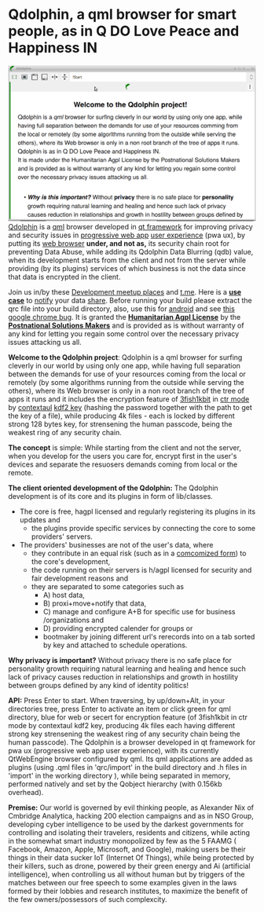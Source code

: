 # Qdolphin, a qml browser for smart people, as in Q DO Love Peace and Happiness IN 
![Qdolphin](Qsolphin.2019-02-16.19-39.gif)  
[Qdolphin](https://github.com/comcomist/Qdolphin/releases) is a [qml](https://en.wikipedia.org/wiki/QML) browser developed in [qt framework](https://www.qt.io/download-qt-installer) for improving privacy and security issues in [progressive web app](https://en.wikipedia.org/wiki/Progressive_web_applications#Characteristics) [user experience](https://en.wikipedia.org/wiki/User_experience) (pwa ux), by putting its [web browser](https://wiki.qt.io/QtWebEngine) **under, and not as,** its security chain root for preventing Data Abuse, while adding its Qdolphin Data Blurring (qdb) value, when its development starts from the client and not from the server while providing (by its plugins) services of which business is not the data since that data is encrypted in the client.
 
Join us in/by these [Development meetup places](https://medium.com/@erezelul/the-meetup-place-for-the-qdolphin-business-plans-targeting-startups-and-developers-aiming-solving-5b1e872dc3de) and [t.me](https://t.me/Qdolphin). Here is a **[use case](http://buildup1.wikidot.com/)** to [notify](https://chat.prosody.im/) your data [share](https://send.firefox.com/). Before running your build please extract the qrc file into your build directory, also, use this for [android](https://doc.qt.io/qt-5/android-getting-started.html) and see [this google chrome bug](https://thehackernews.com/2019/03/update-google-chrome-hack.html). It is granted the **[Humanitarian Agpl License](http://namzezam.wikidot.com/humanitarian-agpl-license)** by the **[Postnational Solutions Makers](http://comcomist.wikidot.com/)** and is provided as is without warranty of any kind for letting you regain some control over the necessary privacy issues attacking us all. 

**Welcome to the Qdolphin project**: Qdolphin is a qml browser for surfing cleverly in our world by using only one app, while having full separation between the demands for use of your resources coming from the local or remotely (by some algorithms running from the outside while serving the others), where its Web browser is only in a non root branch of the tree of apps it runs and it includes the encryption feature of [3fish1kbit](https://en.wikipedia.org/wiki/Threefish) in [ctr mode](https://en.wikipedia.org/wiki/Block_cipher_mode_of_operation#Counter_(CTR)) by [contextaul](https://github.com/comcomist/lppp---Located-Password-Protected-Protocol) [kdf2 key](https://en.wikipedia.org/wiki/Argon2) (hashing the password together with the path to get the key of a file), while producing 4k files - each is locked by different strong 128 bytes key, for strensening the human passcode, being the weakest ring of any security chain.

**The concept** is simple:  While starting from the client and not the server, when you develop for the users you care for, encrypt first in the user's devices and separate the resuosers demands coming from local or the remote. 

**The client oriented development of the Qdolphin:** The Qdolphin development is of its core and its plugins in form of lib/classes. 
* The core is free, hagpl licensed and regularly registering its plugins in its updates and 
    * the plugins provide specific services by connecting the core to some providers' servers. 
* The providers' businesses are not of the user's data, where
   * they contribute in an equal risk (such as in a [comcomized form](https://comcomized.github.io/Postnational-Solutions/)) to the core's development, 
   * the code running on their servers is h/agpl licensed for security and fair development reasons and
   * they are separated to some categories such as 
     *  A) host data,
     *  B) proxi+move+notify that data,
     *  C) manage and configure A+B for specific use for business /organizations and
     *  D) providing encrypted calender for groups or 
       *   bootmaker by joining different url's rerecords into on a tab sorted by key and attached to schedule operations.

**Why privacy is important?** Without privacy there is no safe place for personality growth requiring natural learning and healing and hence such lack of privacy causes reduction in relationships and growth in hostility between groups defined by any kind of identity politics!   

**API:** Press Enter to start. When traversing, by up/down+Alt, in your directories tree, press Enter to activate an item or click green for qml directory, blue for web or secert for encryption feature (of 3fish1kbit in ctr mode by contextaul kdf2 key, producing 4k files each having different strong key strensening the weakest ring of any security chain being the human passcode). The Qdolphin is a browser developed in qt framework for pwa ux (progressive web app user experience), with its currently QtWebEngine browser configured by qml. Its qml applications are added as plugins (using .qml files in 'qrc/import' in the build directory and .h files in 'import' in the working directory ), while being separated in memory, performed natively and set by the Qobject hierarchy (with 0.156kb overhead).

**Premise:** Our world is governed by evil thinking people, as Alexander Nix of Cmbridge Analytica, hacking 200 election campaigns and as in NSO Group, developing cyber intelligence to be used by the darkest governments for controlling and isolating their travelers, residents and citizens, while acting in the somewhat smart industry monopolized by few as the 5 FAAMG ( Facebook, Amazon, Apple, Microsoft, and Google), making users be their things in their data sucker IoT (Internet Of Things), while being protected by their killers, such as drone, powered by their green energy and Ai (artificial intelligence), when controlling us all without human but by triggers of the matches between our free speech to some examples given in the laws formed by their lobbies and research institutes, to maximize the benefit of the few owners/possessors of such complexcity.
